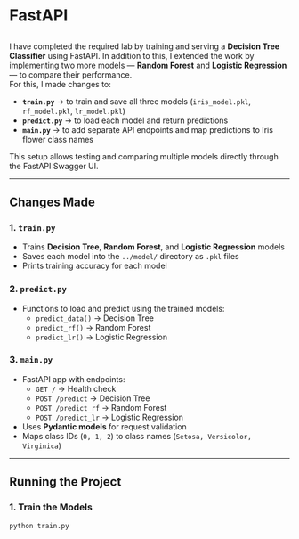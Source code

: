 # FastAPI

## 
I have completed the required lab by training and serving a **Decision Tree Classifier** using FastAPI. In addition to this, I extended the work by implementing two more models — **Random Forest** and **Logistic Regression** — to compare their performance.  
For this, I made changes to:
- **`train.py`** → to train and save all three models (`iris_model.pkl`, `rf_model.pkl`, `lr_model.pkl`)  
- **`predict.py`** → to load each model and return predictions  
- **`main.py`** → to add separate API endpoints and map predictions to Iris flower class names  

This setup allows testing and comparing multiple models directly through the FastAPI Swagger UI.

---

##  Changes Made
### 1. `train.py`
- Trains **Decision Tree**, **Random Forest**, and **Logistic Regression** models  
- Saves each model into the `../model/` directory as `.pkl` files  
- Prints training accuracy for each model  

### 2. `predict.py`
- Functions to load and predict using the trained models:  
  - `predict_data()` → Decision Tree  
  - `predict_rf()` → Random Forest  
  - `predict_lr()` → Logistic Regression  

### 3. `main.py`
- FastAPI app with endpoints:  
  - `GET /` → Health check  
  - `POST /predict` → Decision Tree  
  - `POST /predict_rf` → Random Forest  
  - `POST /predict_lr` → Logistic Regression  
- Uses **Pydantic models** for request validation  
- Maps class IDs (`0, 1, 2`) to class names (`Setosa, Versicolor, Virginica`)  

---

##  Running the Project
### 1. Train the Models
```bash
python train.py
